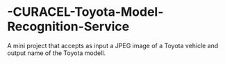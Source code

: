 # -CURACEL-Toyota-Model-Recognition-Service
A mini project that accepts as input a JPEG image of a Toyota vehicle and output name of the Toyota modell.
